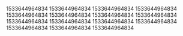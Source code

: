 1533644964834
1533644964834
1533644964834
1533644964834
1533644964834
1533644964834
1533644964834
1533644964834
1533644964834
1533644964834
1533644964834
1533644964834
1533644964834
1533644964834
1533644964834